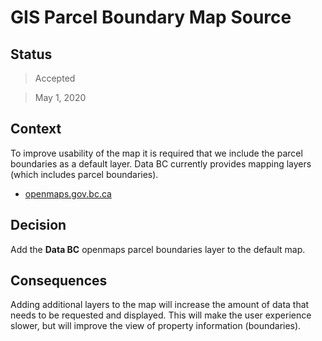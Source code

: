 # GIS Parcel Boundary Map Source

## Status

> Accepted

> May 1, 2020

## Context

To improve usability of the map it is required that we include the parcel boundaries as a default layer.
Data BC currently provides mapping layers (which includes parcel boundaries).

- [openmaps.gov.bc.ca](https://www2.gov.bc.ca/gov/content/data/geographic-data-services/web-based-mapping/map-services)

## Decision

Add the **Data BC** openmaps parcel boundaries layer to the default map.

## Consequences

Adding additional layers to the map will increase the amount of data that needs to be requested and displayed.
This will make the user experience slower, but will improve the view of property information (boundaries).
